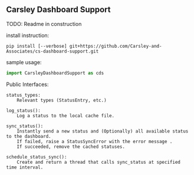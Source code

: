 ## Carsley Dashboard Support
TODO: Readme in construction

install instruction:
```shell
pip install [--verbose] git+https://github.com/Carsley-and-Associates/cs-dashboard-support.git 
```

sample usage:
```python
import CarsleyDashboardSupport as cds
```

Public Interfaces:

    status_types:
        Relevant types (StatusEntry, etc.)

    log_status():
        Log a status to the local cache file.

    sync_status():
        Instantly send a new status and (Optionally) all available status to the dashboard.
        If failed, raise a StatusSyncError with the error message .
        If succeeded, remove the cached statuses.  
    
    schedule_status_sync():
        Create and return a thread that calls sync_status at specified time interval. 